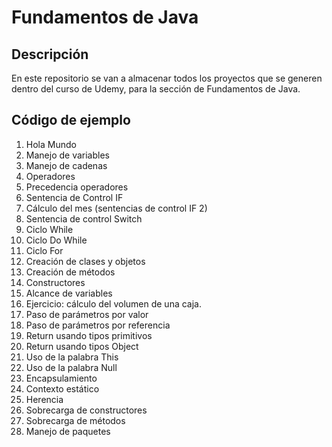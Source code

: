 # Fundamentos de Java

## Descripción

En este repositorio se van a almacenar todos los proyectos que se generen dentro del curso de Udemy, para la sección de Fundamentos de Java.

## Código de ejemplo

1. Hola Mundo
2. Manejo de variables
3. Manejo de cadenas
4. Operadores
5. Precedencia operadores
6. Sentencia de Control IF
7. Cálculo del mes (sentencias de control IF 2)
8. Sentencia de control Switch
9. Ciclo While
10. Ciclo Do While
11. Ciclo For
12. Creación de clases y objetos
13. Creación de métodos
14. Constructores
15. Alcance de variables
16. Ejercicio: cálculo del volumen de una caja.
17. Paso de parámetros por valor
18. Paso de parámetros por referencia
19. Return usando tipos primitivos
20. Return usando tipos Object
21. Uso de la palabra This
22. Uso de la palabra Null
23. Encapsulamiento
24. Contexto estático
25. Herencia
26. Sobrecarga de constructores
27. Sobrecarga de métodos
28. Manejo de paquetes
